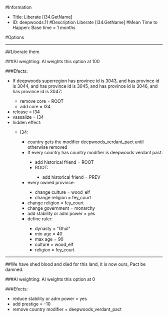 #Information
 - Title: Liberate [I34.GetName]
 - ID: deepwoods.11
#Description
Liberate [I34.GetName]
#Mean Time to Happen:
Base time = 1 months

#Options

___
##Liberate them.

###AI weighting:
AI weights this option at 100


###Efects:<ul><li>If deepwoods superregion has province id is 3043, and has province id is 3044, and has province id is 3045, and has province id is 3046, and has province id is 3047:</li><ul><li>remove core = ROOT</li><li>add core = I34</li></ul><li>release = I34</li><li>vassalize = I34</li><li>hidden effect:</li><ul><li>I34:</li><ul><li>country gets the modifier deepwoods_verdant_pact until otherwise removed</li><li>If every country has country modifier is deepwoods verdant pact:</li><ul><li>add historical friend = ROOT</li><li>ROOT:</li><ul><li>add historical friend = PREV</li></ul></ul><li>every owned province:</li><ul><li>change culture = wood_elf</li><li>change religion = fey_court</li></ul><li>change religion = fey_court</li><li>change government = monarchy</li><li>add stability or adm power = yes</li><li>define ruler:</li><ul><li>dynasty = "Ghúl"</li><li>min age = 40</li><li>max age = 90</li><li>culture = wood_elf</li><li>religion = fey_court</li></ul></ul></ul></ul>

___
##We have shed blood and died for this land, it is now ours, Pact be damned.

###AI weighting:
AI weights this option at 0


###Efects:<ul><li>reduce stability or adm power = yes</li><li>add prestige = -10</li><li>remove country modifier = deepwoods_verdant_pact</li></ul>
